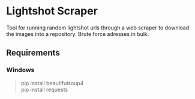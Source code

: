 # Lightshot Scraper
Tool for running random lightshot urls through a web scraper to download the images into a repository. Brute force adresses in bulk.

## Requirements
### Windows
>pip install beautifulsoup4\
>pip install requests
